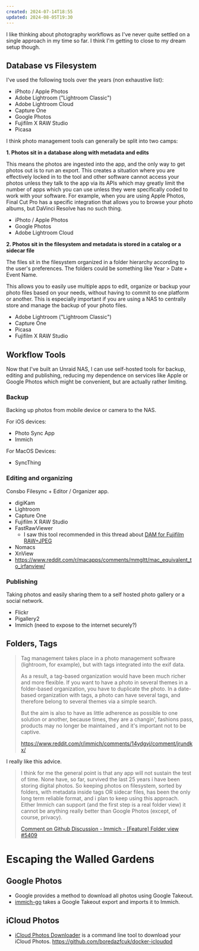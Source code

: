 ```yaml
---
created: 2024-07-14T18:55
updated: 2024-08-05T19:30
---
```

I like thinking about photography workflows as I've never quite settled on a single approach in my time so far.  I think I'm getting to close to my dream setup though.

## Database vs Filesystem

I've used the following tools over the years (non exhaustive list):
- iPhoto / Apple Photos
- Adobe Lightroom ("Lightroom Classic")
- Adobe Lightroom Cloud
- Capture One
- Google Photos
- Fujifilm X RAW Studio
- Picasa

I think photo management tools can generally be split into two camps:

**1. Photos sit in a database along with metadata and edits**

This means the photos are ingested into the app, and the only way to get photos out is to run an export.  This creates a situation where you are effectively locked in to the tool and other software cannot access your photos unless they talk to the app via its APIs which may greatly limit the number of apps which you can use unless they were specifically coded to work with your software.  For example, when you are using Apple Photos, Final Cut Pro has a specific integration that allows you to browse your photo albums, but DaVinci Resolve has no such thing.

- iPhoto / Apple Photos
- Google Photos
- Adobe Lightroom Cloud

**2. Photos sit in the filesystem and metadata is stored in a catalog or a sidecar file**

The files sit in the filesystem organized in a folder hierarchy according to the user's preferences.  The folders could be something like Year > Date + Event Name.

This allows you to easily use multiple apps to edit, organize or backup your photo files based on your needs, without having to commit to one platform or another.  This is especially important if you are using a NAS to centrally store and manage the backup of your photo files.

- Adobe Lightroom ("Lightroom Classic")
- Capture One
- Picasa
- Fujifilm X RAW Studio

## Workflow Tools

Now that I've built an Unraid NAS, I can use self-hosted tools for backup, editing and publishing, reducing my dependence on services like Apple or Google Photos which might be convenient, but are actually rather limiting.
### Backup

Backing up photos from mobile device or camera to the NAS.

For iOS devices:
- Photo Sync App
- Immich

For MacOS Devices:
- SyncThing
### Editing and organizing

Consbo Filesync + Editor / Organizer app.

- digiKam
- Lightroom
- Capture One
- Fujifilm X RAW Studio
- FastRawViewer
	- I saw this tool recommended in this thread about [DAM for Fujifilm RAW+JPEG](https://www.dpreview.com/forums/thread/4594548?page=2)
- Nomacs
- XnView
- https://www.reddit.com/r/macapps/comments/mmgltt/mac_equivalent_to_irfanview/
### Publishing

Taking photos and easily sharing them to a self hosted photo gallery or a social network.

- Flickr
- Pigallery2
- Immich (need to expose to the internet securely?)

## Folders, Tags

> Tag management takes place in a photo management software (lightroom, for example), but with tags integrated into the exif data.
> 
> As a result, a tag-based organization would have been much richer and more flexible. If you want to have a photo in several themes in a folder-based organization, you have to duplicate the photo. In a date-based organization with tags, a photo can have several tags, and therefore belong to several themes via a simple search.
> 
> But the aim is also to have as little adherence as possible to one solution or another, because times, they are a changin', fashions pass, products may no longer be maintained , and it's important not to be captive.
> 
> https://www.reddit.com/r/immich/comments/14ydgvj/comment/jrundkx/

I really like this advice.

> I think for me the general point is that any app will not sustain the test of time. None have, so far, survived the last 25 years i have been storing digital photos. So keeping photos on filesystem, sorted by folders, with metadata inside tags OR sidecar files, has been the only long term reliable format, and i plan to keep using this approach. Either Immich can support (and the first step is a real folder view) it cannot be anything really better than Google Photos (except, of course, privacy).
> 
> [Comment on Github Discussion - Immich - [Feature] Folder view #5409](https://github.com/immich-app/immich/discussions/5409#discussioncomment-9764167)

# Escaping the Walled Gardens

## Google Photos

- Google provides a method to download all photos using Google Takeout.
- [immich-go](https://github.com/simulot/immich-go) takes a Google Takeout export and imports it to Immich.
## iCloud Photos

- [iCloud Photos Downloader](https://github.com/icloud-photos-downloader/icloud_photos_downloader) is a command line tool to download your iCloud Photos.
https://github.com/boredazfcuk/docker-icloudpd

